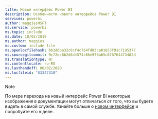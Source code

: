 ```yaml
---
title: Новый интерфейс Power BI
description: Особенности нового интерфейса Power BI
services: powerbi
author: maggiesMSFT
ms.service: powerbi
ms.topic: include
ms.date: 10/02/2019
ms.author: maggies
ms.custom: include file
ms.openlocfilehash: bb2d6ba32c0cf4c764fd03ca81653f91c7195377
ms.sourcegitcommit: 9c72ec6b2d6d4574c86e976a65c076764473482d
ms.translationtype: HT
ms.contentlocale: ru-RU
ms.lasthandoff: 06/02/2020
ms.locfileid: "83347310"
---
```

> [!NOTE]
> По мере перехода на новый интерфейс Power BI некоторые изображения в документации могут отличаться от того, что вы будете видеть в самой службе. Узнайте больше о [новом интерфейсе](../consumer/service-new-look.md) и попробуйте его в деле.
